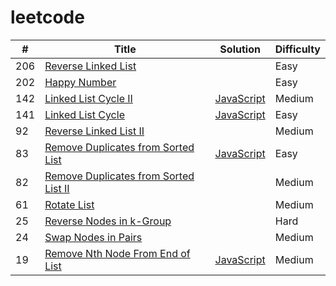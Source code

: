 # leetcode

| #  | Title | Solution | Difficulty |
| --- | ---- | -------- | ---------- |
| 206 | [Reverse Linked List](https://leetcode.cn/problems/reverse-linked-list) |  | Easy |
| 202 | [Happy Number](https://leetcode.cn/problems/happy-number) |  | Easy |
| 142 | [Linked List Cycle II](https://leetcode.com/problems/linked-list-cycle-ii) | [JavaScript](algorithms/javascript/linkedListCycle/linkedListCycle.II.js) | Medium |
| 141 | [Linked List Cycle](https://leetcode.com/problems/linked-list-cycle) | [JavaScript](algorithms/javascript/linkedListCycle/linkedListCycle.js) | Easy |
| 92 | [Reverse Linked List II](https://leetcode.cn/problems/reverse-linked-list-ii) |  | Medium |
| 83 | [Remove Duplicates from Sorted List](https://leetcode.cn/problems/remove-duplicates-from-sorted-list) | [JavaScript](algorithms/javascript/removeDuplicatesFromSortedList/removeDuplicatesFromSortedList.js) | Easy |
| 82 | [Remove Duplicates from Sorted List II](https://leetcode.cn/problems/remove-duplicates-from-sorted-list-ii) |  | Medium |
| 61 | [Rotate List](https://leetcode.cn/problems/rotate-list) |  | Medium |
| 25 | [Reverse Nodes in k-Group](https://leetcode.cn/problems/reverse-nodes-in-k-group) |  | Hard |
| 24 | [Swap Nodes in Pairs](https://leetcode.cn/problems/swap-nodes-in-pairs) |  | Medium |
| 19 | [Remove Nth Node From End of List](https://leetcode.cn/problems/remove-nth-node-from-end-of-list) | [JavaScript](algorithms/javascript/removeNthNodeFromEndOfList/removeNthNodeFromEndOfList.js) | Medium |


